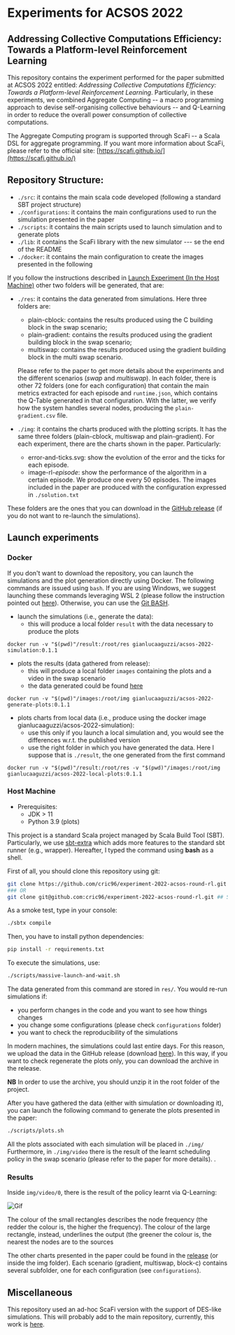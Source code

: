 # Experiments for ACSOS 2022
## Addressing Collective Computations Efficiency: Towards a Platform-level Reinforcement Learning
This repository contains the experiment performed for the paper submitted at ACSOS 2022 entitled: *Addressing Collective Computations Efficiency: Towards a Platform-level Reinforcement Learning*.
Particularly, in these experiments, we combined Aggregate Computing -- a macro programming approach to devise self-organising collective behaviours -- and Q-Learning in order to reduce the overall power consumption of collective computations.

The Aggregate Computing program is supported through ScaFi -- a Scala DSL for aggregate programming.
If you want more information about ScaFi, please refer to the official site:
[https://scafi.github.io/](https://scafi.github.io/)

## Repository Structure:
- `./src`: it contains the main scala code developed (following a standard SBT project structure)
- `./configurations`: it contains the main configurations used to run the simulation presented in the paper
- `./scripts`: it contains the main scripts used to launch simulation and to generate plots
- `./lib`: it contains the ScaFi library with the new simulator --- se the end of the README
- `./docker`: it contains the main configuration to create the images presented in the following

If you follow the instructions described in [Launch Experiment (In the Host Machine)](#host-machine)
other two folders will be generated, that are:
- `./res`: it contains the data generated from simulations. Here three folders are:
  - plain-cblock: contains the results produced using the C building block in the swap scenario;
  - plain-gradient: contains the results produced using the gradient building block in the swap scenario;
  - multiswap: contains the results produced using the gradient building block in the multi swap scenario.

  Please refer to the paper to get more details about the experiments and the different scenarios (*swap* and *multiswap*). In each folder, there is other 72 folders (one for each configuration) that contain the main metrics extracted for each episode and `runtime.json`, which contains the Q-Table generated in that configuration. With the latter, we verify how the system handles several nodes, producing the `plain-gradient.csv` file.
- `./img`: it contains the charts produced with the plotting scripts. It has the same three folders (plain-cblock, multiswap and plain-gradient). For each experiment, there are the charts shown in the paper. Particularly:
  - error-and-ticks.svg: show the evolution of the error and the ticks for each episode.
  - image-rl-*episode*: show the performance of the algorithm in a certain episode. We produce one every 50 episodes. The images included in the paper are produced with the configuration expressed in `./solution.txt`

These folders are the ones that you can download in the [GitHub release](https://github.com/cric96/experiment-2022-acsos-round-rl/releases/download/0.1.1/img.tar.gz) (if you do not want to re-launch the simulations).
## Launch experiments
### Docker
If you don't want to download the repository, you can launch the simulations and the plot generation directly using Docker.
The following commands are issued using `bash`.
If you are using Windows, we suggest launching these commands leveraging WSL 2
(please follow the instruction pointed out [here](https://docs.microsoft.com/en-us/windows/wsl/install)).
Otherwise, you can use the [Git BASH](https://gitforwindows.org/).
- launch the simulations (i.e., generate the data):
  - this will produce a local folder `result` with the data necessary to produce the plots

```docker run -v "$(pwd)"/result:/root/res gianlucaaguzzi/acsos-2022-simulation:0.1.1```

- plots the results (data gathered from release):
  - this will produce a local folder `images` containing the plots and a video in the swap scenario
  - the data generated could be found [here](https://github.com/cric96/experiment-2022-acsos-round-rl/releases/download/0.1.1/img.tar.gz)

```docker run -v "$(pwd)"/images:/root/img gianlucaaguzzi/acsos-2022-generate-plots:0.1.1```

- plots charts from local data (i.e., produce using the docker image gianlucaaguzzi/acsos-2022-simulation):
  - use this only if you launch a local simulation and, you would see the differences w.r.t. the published version
  - use the right folder in which you have generated the data. Here I suppose that is `./result`, the one generated from the first command

```docker run -v "$(pwd)"/result:/root/res -v "$(pwd)"/images:/root/img gianlucaaguzzi/acsos-2022-local-plots:0.1.1```
### Host Machine
- Prerequisites:
  - JDK > 11
  - Python 3.9 (plots)

This project is a standard Scala project managed by Scala Build Tool (SBT).
Particularly, we use [sbt-extra](https://github.com/dwijnand/sbt-extras) which adds more features to the standard sbt runner (e.g., wrapper).
Hereafter, I typed the command using **bash** as a shell.

First of all, you should clone this repository using git:
```bash
git clone https://github.com/cric96/experiment-2022-acsos-round-rl.git ## HTTPS
### OR
git clone git@github.com:cric96/experiment-2022-acsos-round-rl.git ## SSH
```
As a smoke test, type in your console:
```bash
./sbtx compile
```
Then, you have to install python dependencies:
```bash
pip install -r requirements.txt
```
To execute the simulations, use:
```bash
./scripts/massive-launch-and-wait.sh
```
The data generated from this command are stored in `res/`.
You would re-run simulations if:
- you perform changes in the code and you want to see how things changes
- you change some configurations (please check `configurations` folder)
- you want to check the reproducibility of the simulations

In modern machines, the simulations could last entire days.
For this reason, we upload the data in the GitHub release (download [here](https://github.com/cric96/experiment-2022-acsos-round-rl/releases/download/0.1.1/res.tar.gz)).
In this way, if you want to check regenerate the plots only, you can download the archive in the release.

**NB** In order to use the archive, you should unzip it in the root folder of the project.

After you have gathered the data (either with simulation or downloading it),
you can  launch the following command to generate the plots presented in the paper:
```bash
./scripts/plots.sh
```
All the plots associated with each simulation will be placed in `./img/`
Furthermore, in `./img/video` there is the result of the learnt scheduling policy in the swap scenario (please refer to the paper for more details).
.


### Results
Inside `img/video/0`, there is the result of the policy learnt via Q-Learning:

![Gif](https://user-images.githubusercontent.com/23448811/179006064-f0f56dbb-6775-4e50-ba9e-4e759078df5f.gif)

The colour of the small rectangles describes the node frequency (the redder the colour is, the higher the frequency).
The colour of the large rectangle, instead, underlines the output (the greener the colour is, the nearest the nodes are to the sources

The other charts presented in the paper could be found in the [release](https://github.com/cric96/experiment-2022-acsos-round-rl/releases/download/0.1.1/img.tar.gz) (or inside the img folder).
Each scenario (gradient, multiswap, block-c) contains several subfolder, one for each configuration (see `configurations`).

## Miscellaneous
This repository used an ad-hoc ScaFi version with the support of DES-like simulations.
This will probably add to the main repository, currently, this work is [here](https://github.com/cric96/scafi/tree/des-simulator).

